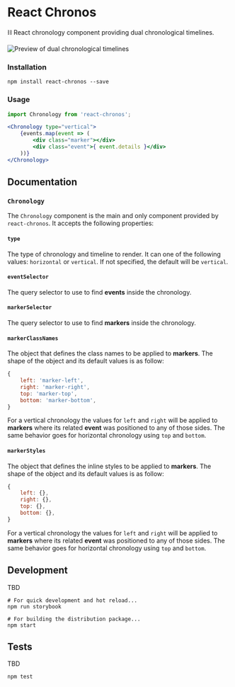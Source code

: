 # React Chronos

⛓ React chronology component providing dual chronological timelines.

![Preview of dual chronological timelines](https://github.com/rmariuzzo/react-chronos/raw/master/banner.gif)

### Installation

```shell
npm install react-chronos --save
```

### Usage

```jsx
import Chronology from 'react-chronos';

<Chronology type="vertical">
    {events.map(event => (
        <div class="marker"></div>
        <div class="event">{ event.details }</div>
    ))}
</Chronology>
```

## Documentation

### `Chronology`

The `Chronology` component is the main and only component provided by `react-chronos`. It accepts the following properties:

#### `type`

The type of chronology and timeline to render. It can one of the following values: `horizontal` or `vertical`. If not specified, the default will be `vertical`.

#### `eventSelector`

The query selector to use to find **events** inside the chronology.

#### `markerSelector`

The query selector to use to find **markers** inside the chronology.

#### `markerClassNames`

The object that defines the class names to be applied to **markers**. The shape of the object and its default values is as follow:

```js
{
    left: 'marker-left',
    right: 'marker-right',
    top: 'marker-top',
    bottom: 'marker-bottom',
}
```

For a vertical chronology the values for `left` and `right` will be applied to **markers** where its related **event** was positioned to any of those sides. The same behavior goes for horizontal chronology using `top` and `bottom`.

#### `markerStyles`

The object that defines the inline styles to be applied to **markers**. The shape of the object and its default values is as follow:

```js
{
    left: {},
    right: {},
    top: {},
    bottom: {},
}
```

For a vertical chronology the values for `left` and `right` will be applied to **markers** where its related **event** was positioned to any of those sides. The same behavior goes for horizontal chronology using `top` and `bottom`.

## Development

TBD

```shell
# For quick development and hot reload...
npm run storybook

# For building the distribution package...
npm start
```

## Tests

TBD

```shell
npm test
```
